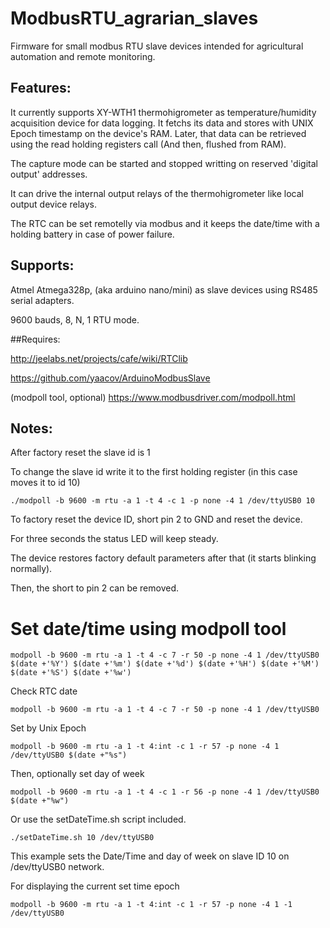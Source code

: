 # ModbusRTU_agrarian_slaves
Firmware for small modbus RTU slave devices intended for agricultural automation and remote monitoring.

## Features:
It currently supports XY-WTH1 thermohigrometer as temperature/humidity acquisition device for data logging.
It fetchs its data and stores with UNIX Epoch timestamp on the device's RAM.
Later, that data can be retrieved using the read holding registers call (And then, flushed from RAM).

The capture mode can be started and stopped writting on reserved 'digital output' addresses.

It can drive the internal output relays of the thermohigrometer like local output device relays.

The RTC can be set remotelly via modbus and it keeps the date/time with a holding battery in case of power failure.


## Supports:

Atmel Atmega328p, (aka arduino nano/mini) as slave devices using RS485 serial adapters.

9600 bauds, 8, N, 1 RTU mode.

##Requires:

http://jeelabs.net/projects/cafe/wiki/RTClib

https://github.com/yaacov/ArduinoModbusSlave

(modpoll tool, optional) https://www.modbusdriver.com/modpoll.html

## Notes:

After factory reset the slave id is 1

To change the slave id write it to the first holding register (in this case moves it to id 10)
```shell
./modpoll -b 9600 -m rtu -a 1 -t 4 -c 1 -p none -4 1 /dev/ttyUSB0 10
```

To factory reset the device ID, short pin 2 to GND and reset the device. 

For three seconds the status LED will keep steady.

The device restores factory default parameters after that (it starts blinking normally).

Then, the short to pin 2 can be removed.

# Set date/time using modpoll tool
```shell
modpoll -b 9600 -m rtu -a 1 -t 4 -c 7 -r 50 -p none -4 1 /dev/ttyUSB0 $(date +'%Y') $(date +'%m') $(date +'%d') $(date +'%H') $(date +'%M') $(date +'%S') $(date +'%w')
```
Check RTC date
```shell
modpoll -b 9600 -m rtu -a 1 -t 4 -c 7 -r 50 -p none -4 1 /dev/ttyUSB0
```
Set by Unix Epoch
```shell
modpoll -b 9600 -m rtu -a 1 -t 4:int -c 1 -r 57 -p none -4 1 /dev/ttyUSB0 $(date +"%s")
```
Then, optionally set day of week
```shell
modpoll -b 9600 -m rtu -a 1 -t 4 -c 1 -r 56 -p none -4 1 /dev/ttyUSB0 $(date +"%w")
```

Or use the setDateTime.sh script included.
```shell
./setDateTime.sh 10 /dev/ttyUSB0
```
This example sets the Date/Time and day of week on slave ID 10 on /dev/ttyUSB0 network.

For displaying the current set time epoch
```shell
modpoll -b 9600 -m rtu -a 1 -t 4:int -c 1 -r 57 -p none -4 1 -1 /dev/ttyUSB0 
```
